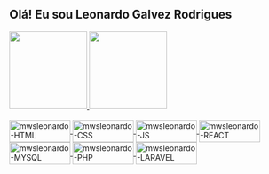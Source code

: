  ## Olá! Eu sou Leonardo Galvez Rodrigues
 
 <div>
  <a href="https://www.linkedin.com/in/mwsleonardo/">
  <img height="140em" src="https://github-readme-stats.vercel.app/api?username=mwsleonardo&show_icons=true&theme=dark&include_all_commits=true&count_private=true"/>
  <img height="140em" src="https://github-readme-stats.vercel.app/api/top-langs/?username=mwsleonardo&layout=compact&langs_count=7&theme=dark"/>
</div>
  
  <div style="display: inline_block"><br>
  <img align="center" alt="mwsleonardo-HTML" height="40" width="110" src="https://img.shields.io/badge/HTML5-E34F26?style=for-the-badge&logo=html5&logoColor=white">
  <img align="center" alt="mwsleonardo-CSS" height="40" width="110" src="https://img.shields.io/badge/CSS3-1572B6?style=for-the-badge&logo=css3&logoColor=white">
  <img align="center" alt="mwsleonardo-JS" height="40" width="110" src="https://img.shields.io/badge/JavaScript-323330?style=for-the-badge&logo=javascript&logoColor=F7DF1E">
  <img align="center" alt="mwsleonardo-REACT" height="40" width="110" src="https://img.shields.io/badge/React-20232A?style=for-the-badge&logo=react&logoColor=61DAFB">
  <img align="center" alt="mwsleonardo-MYSQL" height="40" width="110" src="https://img.shields.io/badge/MySQL-00000F?style=for-the-badge&logo=mysql&logoColor=white">
  <img align="center" alt="mwsleonardo-PHP" height="40" width="110" src="https://img.shields.io/badge/PHP-777BB4?style=for-the-badge&logo=php&logoColor=white">
  <img align="center" alt="mwsleonardo-LARAVEL" height="40" width="110" src="https://img.shields.io/badge/Laravel-FF2D20?style=for-the-badge&logo=laravel&logoColor=white">
  </div>
  
##
